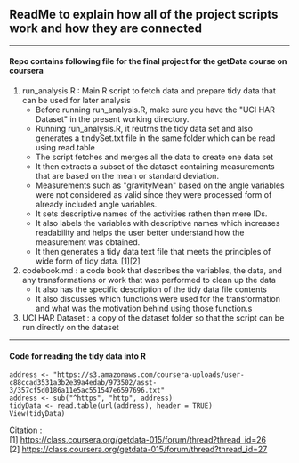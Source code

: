 ## ReadMe to explain how all of the project scripts work and how they are connected 
***
#### Repo contains following file for the final project for the getData course on coursera

1. run_analysis.R : Main R script to fetch data and prepare tidy data that can be used for later analysis
    + Before running run_analysis.R, make sure you have the "UCI HAR Dataset" in the present working directory.
    + Running run_analysis.R, it reutrns the tidy data set and also generates a tindySet.txt file in the same folder which can be read using read.table
    + The script fetches and merges all the data to create one data set
    + It then extracts a subset of the dataset containing measurements that are based on the mean or standard deviation. 
    + Measurements such as "gravityMean" based on the angle variables were not considered as valid since they were processed form of already included angle variables.
    + It sets descriptive names of the activities rathen then mere IDs.
    + It also labels the variables with descriptive names which increases readability and helps the user better understand how the measurement was obtained. 
    + It then generates a tidy data text file that meets the principles of wide form of tidy data. [1][2]
2. codebook.md : a code book that describes the variables, the data, and any transformations or work that was performed to clean up the data
    + It also has the specific description of the tidy data file contents
    + It also discusses which functions were used for the transformation and what was the motivation behind using those function.s
3. UCI HAR Dataset : a copy of the dataset folder so that the script can be run directly on the dataset

***
#### Code for reading the tidy data into R
```
address <- "https://s3.amazonaws.com/coursera-uploads/user-c88ccad3531a3b2e39a4edab/973502/asst-3/357cf5d0186a11e5ac551547e6597696.txt"
address <- sub("^https", "http", address)
tidyData <- read.table(url(address), header = TRUE) 
View(tidyData)
```

Citation :  
[1] https://class.coursera.org/getdata-015/forum/thread?thread_id=26  
[2] https://class.coursera.org/getdata-015/forum/thread?thread_id=27  